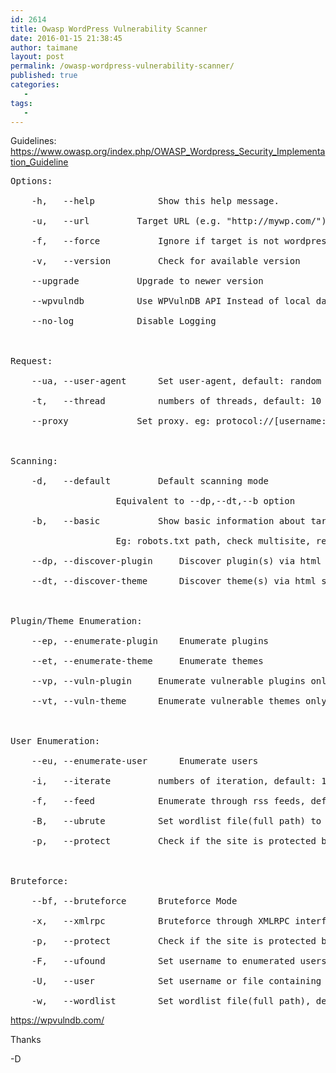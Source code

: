 ```yaml
---
id: 2614
title: Owasp WordPress Vulnerability Scanner
date: 2016-01-15 21:38:45
author: taimane
layout: post
permalink: /owasp-wordpress-vulnerability-scanner/
published: true
categories:
   -
tags:
   -
---
```

Guidelines: <a rel="nofollow" href="https://www.owasp.org/index.php/OWASP_Wordpress_Security_Implementation_Guideline">https://www.owasp.org/index.php/OWASP_Wordpress_Security_Implementation_Guideline</a>

<pre>Options:

	-h,   --help			Show this help message.

	-u,   --url			Target URL (e.g. "http://mywp.com/")

	-f,   --force			Ignore if target is not wordpress.

	-v,   --version			Check for available version

	--upgrade			Upgrade to newer version

	--wpvulndb			Use WPVulnDB API Instead of local database. (Powered by wpvulndb.com API)

	--no-log			Disable Logging



Request:

	--ua, --user-agent		Set user-agent, default: random user agent

	-t,   --thread			numbers of threads, default: 10

	--proxy				Set proxy. eg: protocol://[username:password@]host:port



Scanning:

	-d,   --default			Default scanning mode

					Equivalent to --dp,--dt,--b option

	-b,   --basic			Show basic information about target

					Eg: robots.txt path, check multisite, registration enable, readme file

	--dp, --discover-plugin		Discover plugin(s) via html source

	--dt, --discover-theme		Discover theme(s) via html source



Plugin/Theme Enumeration:

	--ep, --enumerate-plugin	Enumerate plugins

	--et, --enumerate-theme		Enumerate themes

	--vp, --vuln-plugin		Enumerate vulnerable plugins only

	--vt, --vuln-theme		Enumerate vulnerable themes only



User Enumeration:

	--eu, --enumerate-user		Enumerate users

	-i,   --iterate			numbers of iteration, default: 10

	-f,   --feed			Enumerate through rss feeds, default: author pages

	-B,   --ubrute			Set wordlist file(full path) to bruteforce username, default will use built-in wordlist

	-p,   --protect			Check if the site is protected before bruteforcing, use with -B or --ubrute



Bruteforce:

	--bf, --bruteforce		Bruteforce Mode

	-x,   --xmlrpc			Bruteforce through XMLRPC interface

	-p,   --protect			Check if the site is protected before bruteforcing

	-F,   --ufound			Set username to enumerated users

	-U,   --user			Set username or file containing user lists

	-w,   --wordlist		Set wordlist file(full path), default will use built-in wordlist</pre>

https://wpvulndb.com/



Thanks

-D  

